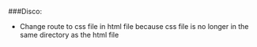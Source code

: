 ###Disco:
- Change route to css file in html file because css file is no longer in the same directory as the html file